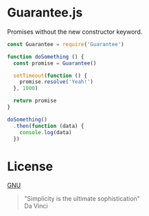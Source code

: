 # Guarantee.js

Promises without the new constructor keyword.

```javascript
const Guarantee = require('Guarantee')

function doSomething () {
  const promise = Guarantee()

  setTimeout(function () {
    promise.resolve('Yeah!')
  }, 1000)

  return promise
}

doSomething()
  .then(function (data) {
    console.log(data)
  })
```

# License

[GNU](https://github.com/webarthur/super-ajv/blob/master/LICENSE)

> "Simplicity is the ultimate sophistication" <br>
> Da Vinci
